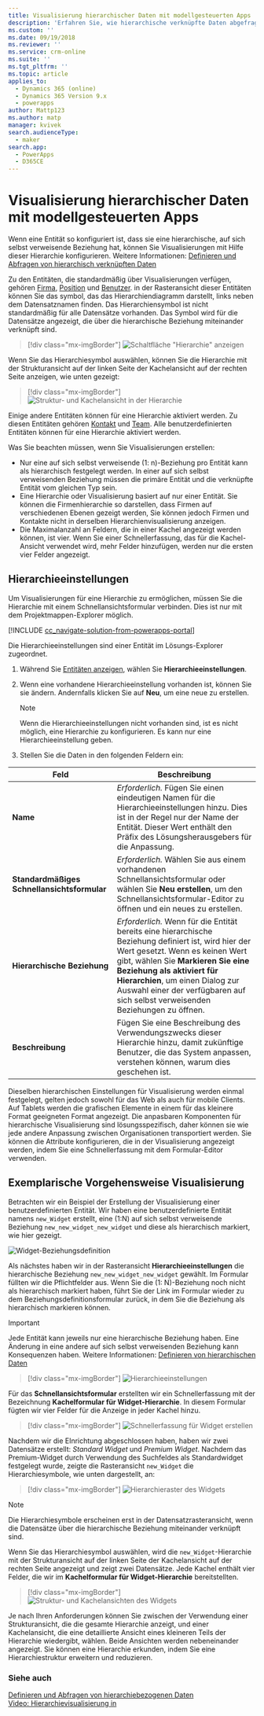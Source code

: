 ```yaml
---
title: Visualisierung hierarchischer Daten mit modellgesteuerten Apps | MicrosoftDocs
description: 'Erfahren Sie, wie hierarchische verknüpfte Daten abgefragt und visualisiert werden'
ms.custom: ''
ms.date: 09/19/2018
ms.reviewer: ''
ms.service: crm-online
ms.suite: ''
ms.tgt_pltfrm: ''
ms.topic: article
applies_to:
  - Dynamics 365 (online)
  - Dynamics 365 Version 9.x
  - powerapps
author: Mattp123
ms.author: matp
manager: kvivek
search.audienceType:
  - maker
search.app:
  - PowerApps
  - D365CE
---
```

# <a name="visualize-hierarchical-data-with-model-driven-apps"></a>Visualisierung hierarchischer Daten mit modellgesteuerten Apps

Wenn eine Entität so konfiguriert ist, dass sie eine hierarchische, auf sich selbst verweisende Beziehung hat, können Sie Visualisierungen mit Hilfe dieser Hierarchie konfigurieren. Weitere Informationen: [Definieren und Abfragen von hierarchisch verknüpften Daten](../common-data-service/define-query-hierarchical-data.md)

Zu den Entitäten, die standardmäßig über Visualisierungen verfügen, gehören [Firma](/powerapps/developer/common-data-service/reference/entities/account), [Position](/powerapps/developer/common-data-service/reference/entities/position) und [Benutzer](/powerapps/developer/common-data-service/reference/entities/systemuser). in der Rasteransicht dieser Entitäten können Sie das symbol, das das Hierarchiendiagramm darstellt, links neben dem Datensatznamen finden. Das Hierarchiensymbol ist nicht standardmäßig für alle Datensätze vorhanden. Das Symbol wird für die Datensätze angezeigt, die über die hierarchische Beziehung miteinander verknüpft sind.  
> [!div class="mx-imgBorder"] 
> ![Schaltfläche "Hierarchie" anzeigen](media/view-hierarchy-button.png)  
  
 Wenn Sie das Hierarchiesymbol auswählen, können Sie die Hierarchie mit der Strukturansicht auf der linken Seite der Kachelansicht auf der rechten Seite anzeigen, wie unten gezeigt:  
  
> [!div class="mx-imgBorder"] 
> ![Struktur- und Kachelansicht in der Hierarchie](media/tree-view-and-tile-view-in-hierarchy.png)  
  
 Einige andere Entitäten können für eine Hierarchie aktiviert werden. Zu diesen Entitäten gehören [Kontakt](/powerapps/developer/common-data-service/reference/entities/contact) und [Team](/powerapps/developer/common-data-service/reference/entities/team). Alle benutzerdefinierten Entitäten können für eine Hierarchie aktiviert werden.  
  
Was Sie beachten müssen, wenn Sie Visualisierungen erstellen:  
  
- Nur eine auf sich selbst verweisende (1: n)-Beziehung pro Entität kann als hierarchisch festgelegt werden. In einer auf sich selbst verweisenden Beziehung müssen die primäre Entität und die verknüpfte Entität vom gleichen Typ sein.  
- Eine Hierarchie oder Visualisierung basiert auf nur einer Entität. Sie können die Firmenhierarchie so darstellen, dass Firmen auf verschiedenen Ebenen gezeigt werden, Sie können jedoch Firmen und Kontakte nicht in derselben Hierarchienvisualisierung anzeigen. 
- Die Maximalanzahl an Feldern, die in einer Kachel angezeigt werden können, ist vier. Wenn Sie einer Schnellerfassung, das für die Kachel-Ansicht verwendet wird, mehr Felder hinzufügen, werden nur die ersten vier Felder angezeigt. 

## <a name="hierarchy-settings"></a>Hierarchieeinstellungen

Um Visualisierungen für eine Hierarchie zu ermöglichen, müssen Sie die Hierarchie mit einem Schnellansichtsformular verbinden. Dies ist nur mit dem Projektmappen-Explorer möglich.

[!INCLUDE [cc_navigate-solution-from-powerapps-portal](../../includes/cc_navigate-solution-from-powerapps-portal.md)]

Die Hierarchieeinstellungen sind einer Entität im Lösungs-Explorer zugeordnet. 

1. Während Sie [Entitäten anzeigen](../common-data-service/create-edit-entities-solution-explorer.md#view-entities), wählen Sie **Hierarchieeinstellungen**.
2. Wenn eine vorhandene Hierarchieeinstellung vorhanden ist, können Sie sie ändern. Andernfalls klicken Sie auf **Neu**, um eine neue zu erstellen.
    
    > [!NOTE]
    > Wenn die Hierarchieeinstellungen nicht vorhanden sind, ist es nicht möglich, eine Hierarchie zu konfigurieren.
    >Es kann nur eine Hierarchieeinstellung geben. 

1. Stellen Sie die Daten in den folgenden Feldern ein:

|Feld|Beschreibung|
|--|--|
|**Name**|*Erforderlich.* Fügen Sie einen eindeutigen Namen für die Hierarchieeinstellungen hinzu. Dies ist in der Regel nur der Name der Entität. Dieser Wert enthält den Präfix des Lösungsherausgebers für die Anpassung.|
|**Standardmäßiges Schnellansichtsformular**|*Erforderlich.* Wählen Sie aus einem vorhandenen Schnellansichtsformular oder wählen Sie **Neu erstellen**, um den Schnellansichtsformular-Editor zu öffnen und ein neues zu erstellen.|
|**Hierarchische Beziehung**|*Erforderlich.* Wenn für die Entität bereits eine hierarchische Beziehung definiert ist, wird hier der Wert gesetzt. Wenn es keinen Wert gibt, wählen Sie **Markieren Sie eine Beziehung als aktiviert für Hierarchien**, um einen Dialog zur Auswahl einer der verfügbaren auf sich selbst verweisenden Beziehungen zu öffnen.|
|**Beschreibung**|Fügen Sie eine Beschreibung des Verwendungszwecks dieser Hierarchie hinzu, damit zukünftige Benutzer, die das System anpassen, verstehen können, warum dies geschehen ist.|
    

Dieselben hierarchischen Einstellungen für Visualisierung werden einmal festgelegt, gelten jedoch sowohl für das Web als auch für mobile Clients. Auf Tablets werden die grafischen Elemente in einem für das kleinere Format geeigneten Format angezeigt. Die anpasbaren Komponenten für hierarchische Visualisierung sind lösungsspezifisch, daher können sie wie jede andere Anpassung zwischen Organisationen transportiert werden. Sie können die Attribute konfigurieren, die in der Visualisierung angezeigt werden, indem Sie eine Schnellerfassung mit dem Formular-Editor verwenden.
  
## <a name="visualization-walk-through"></a>Exemplarische Vorgehensweise Visualisierung

Betrachten wir ein Beispiel der Erstellung der Visualisierung einer benutzerdefinierten Entität. Wir haben eine benutzerdefinierte Entität namens `new_Widget` erstellt, eine (1:N) auf sich selbst verweisende Beziehung `new_new_widget_new_widget` und diese als hierarchisch markiert, wie hier gezeigt.  
  
![Widget-Beziehungsdefinition](media/widget-relationship-definition.png)  
  
Als nächstes haben wir in der Rasteransicht **Hierarchieeinstellungen** die hierarchische Beziehung `new_new_widget_new_widget` gewählt. Im Formular füllten wir die Pflichtfelder aus. Wenn Sie die (1: N)-Beziehung noch nicht als hierarchisch markiert haben, führt Sie der Link im Formular wieder zu dem Beziehungsdefinitionsformular zurück, in dem Sie die Beziehung als hierarchisch markieren können.  

> [!IMPORTANT]
> Jede Entität kann jeweils nur eine hierarchische Beziehung haben. Eine Änderung in eine andere auf sich selbst verweisenden Beziehung kann Konsequenzen haben. Weitere Informationen: [Definieren von hierarchischen Daten](../common-data-service/define-query-hierarchical-data.md#define-hierarchical-data)

> [!div class="mx-imgBorder"] 
> ![Hierarchieeinstellungen](media/hierarchy-settings.png)  
  
Für das **Schnellansichtsformular** erstellten wir ein Schnellerfassung mit der Bezeichnung **Kachelformular für Widget-Hierarchie**. In diesem Formular fügten wir vier Felder für die Anzeige in jeder Kachel hinzu.  

> [!div class="mx-imgBorder"] 
> ![Schnellerfassung für Widget erstellen](media/create-quickform.png)  
  
Nachdem wir die EInrichtung abgeschlossen haben, haben wir zwei Datensätze erstellt: *Standard Widget* und *Premium Widget*. Nachdem das Premium-Widget durch Verwendung des Suchfeldes als Standardwidget festgelegt wurde, zeigte die Rasteransicht `new_Widget` die Hierarchiesymbole, wie unten dargestellt, an:  

> [!div class="mx-imgBorder"] 
> ![Hierarchieraster des Widgets](media/widget-hierarchy-grid.png)  
  
> [!NOTE]
>  Die Hierarchiesymbole erscheinen erst in der Datensatzrasteransicht, wenn die Datensätze über die hierarchische Beziehung miteinander verknüpft sind.  
  
Wenn Sie das Hierarchiesymbol auswählen, wird die `new_Widget`-Hierarchie mit der Strukturansicht auf der linken Seite der Kachelansicht auf der rechten Seite angezeigt und zeigt zwei Datensätze. Jede Kachel enthält vier Felder, die wir im **Kachelformular für Widget-Hierarchie** bereitstellten.  

> [!div class="mx-imgBorder"] 
> ![Struktur- und Kachelansichten des Widgets](media/widget-tree-tiles.png)  

Je nach Ihren Anforderungen können Sie zwischen der Verwendung einer Strukturansicht, die die gesamte Hierarchie anzeigt, und einer Kachelansicht, die eine detaillierte Ansicht eines kleineren Teils der Hierarchie wiedergibt, wählen. Beide Ansichten werden nebeneinander angezeigt. Sie können eine Hierarchie erkunden, indem Sie eine Hierarchiestruktur erweitern und reduzieren. 

### <a name="see-also"></a>Siehe auch 

[Definieren und Abfragen von hierarchiebezogenen Daten](../common-data-service/define-query-hierarchical-data.md)<br />
[Video: Hierarchievisualisierung in](http://www.youtube.com/watch?v=_dGBE6icLNw&index=9&list=PLC3591A8FE4ADBE07)
